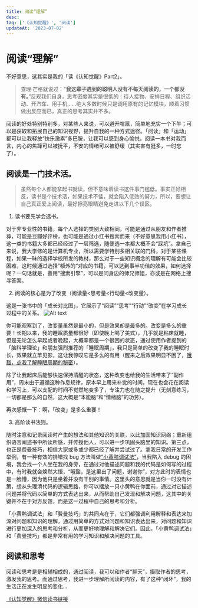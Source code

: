```yaml
---
title: 阅读“理解”
desc: 
tag: ['《认知觉醒》', '阅读']
updateAt: '2023-07-02'
---
```


# 阅读“理解”

不好意思，这其实是我的「读《认知觉醒》Part2」。

> 查理·芒格就说过：“**我这辈子遇到的聪明人没有不每天阅读的，一个都没有。**”反观我们自身，思考密度其实是很低的：待人接物、安排日程、组织活动、开汽车、用手机……绝大多数时候只是调用原有的记忆模块，顺着习惯做出反应而已，真正的思考其实并不多。

阅读的好处特别特别多，对某些人来说，可以避开喧嚣，简单地充实一个下午；可以是获取和拓展自己的知识视野，提升自我的一种方式途径。「阅读」和「运动」都可以让我释放“快乐激素”多巴胺，让我可以感到身心愉悦，阅读一本书对我而言，内心的焦躁可以被抚平，不安的情绪可以被舒缓（其实害有挺多，一时忘了）。

## 阅读是一门技术活。

> 虽然每个人都能拿起书就读，但不意味着读书这件事门槛低。事实正好相反，读书是个技术活，如果技术不佳，就会陷入低效的努力，所以，要想让自己真正爱上阅读，最好擦亮眼睛避免走进以下几个误区。

1. 读书要先学会选书。

对于非专业性的书籍，每个人选择的类别大致相同，可能是通过从朋友和作者推荐，可能是豆瓣好评榜，也可能是通过小红书搜索而来（不好意思我用小红书），这一类的书籍大多都已经经过了一层筛选，随便选一本都大概不会“踩坑”。拿自己来说，我大学修的是计算机专业，所以需要学特别多相关联的门科，对于某些课程，如果一昧的选择学校所发的教材，那么对于一些知识概念的理解有可能会比较困难，这时候通过选择”额外的“对应的书籍，可以达到事半功倍的效果，如何选择呢？一句话就是，善用“搜索引擎”，可以是问身边的师兄师姐，亦或是在网络上搜寻答案。

2. 阅读的核心是为了改变（阅读量<思考量<行动量<改变量）。

这是一张书中的「成长对比图」，它展示了“阅读”“思考”“行动”“改变”在学习成长过程中的关系。
![Alt text](image.png)

你可能观察到了，改变量虽然是最小的，但是效果却是最多的。改变是多么的重要！长期以来，我的睡眠质量都很好（即使晚上喝了美式），几乎就是粘床就睡，但是无论怎么早起或者晚起，大概率都是一个很困的状态，通过使用作者提到的「脑科学理论」和朋友强烈推荐的「睡眠周期」，我只是简单的改变了我的睡眠时长，效果就立竿见影，这让我惊叹它是多么的有用（醒来之后效果明显不困了，[哦豁，点我了解睡眠周期的秘密](https://www.philips.com.cn/c-w/apps/kol-index/kol-article-18.html)）。

除了让我起床后能够快速保持清醒的状态，这种改变也给我的生活带来了“副作用”，周末由于遵循这种作息规律，原本早上用来补觉的时间，现在也会花在阅读和学习上，可以支配的时间不觉然地变多了，专注力也在随之提升（无刻意练习，一切都是那么的自然，这大概是“本能脑”和“情绪脑”的功劳）。

再次感慨一下：啊，「改变」是多么重要！

3. 高阶读书法则。

随时注意和记录阅读时产生的想法和其他知识的关联，以此加固知识网络；重新组织语言阐述书中所读所感，并传授他人，可以进一步巩固头脑里的知识。第三点，也正是费曼技巧，相信大家或多或少都已经了解并尝试过了。拿我日常的开发工作举例，有一种有效的排错找 bug 方法叫做[“小黄鸭调试法”](https://zh.wikipedia.org/wiki/%E5%B0%8F%E9%BB%84%E9%B8%AD%E8%B0%83%E8%AF%95%E6%B3%95)，当我陷入 debug 的困境，我会找一个人坐在我的身旁，在通过对他描述问题和我的代码是如何写的过程中，有时我就会焕然大悟，“哦豁，是这里出了问题，谢谢你”，对方此时的表情也是一脸懵，因为他只是坐着并没有干别的事情。这里头的意思就是当你一时没有计策，想从头理清代码的逻辑思路，你可以摆放一只小黄鸭在你面前，通过对它描述问题并将代码以简单的方式表达出来，从而帮助自己发现和解决问题，这其中的关键并不在于对方反馈，而是这一过程中自己的思考和分析。

「小黄鸭调试法」和「费曼技巧」的共同点在于，它们都强调利用解释和表达来加深对问题和知识的理解，通过用简单的方式对问题和知识表达出来，对问题和知识进行更加深入的思考和分析，从而更好地理解和解决它们。因此，「小黄鸭调试法」和「费曼技巧」都是非常有用的学习知识和解决问题的工具。

## 阅读和思考

阅读和思考是是相辅相成的，通过阅读，我可以和作者“聊天”，摄取作者的思考，激发我的思考。而通过思考，我进一步理解所阅读的内容，有了这种“闭环”，我的生活正在发生明显的变化...

[《认知觉醒》微信读书链接](https://weread.qq.com/web/reader/6a732ce07201202c6a7b30a?)
